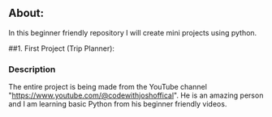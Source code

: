 ## About:
In this beginner friendly repository I will create mini projects using python.

##1. First Project (Trip Planner):
### Description
The entire project is being made from the YouTube channel "https://www.youtube.com/@codewithjoshoffical". He is an amazing person and I am learning basic Python from his beginner friendly videos.

